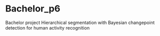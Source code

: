 # Bachelor_p6
Bachelor project
Hierarchical segmentation with Bayesian changepoint detection for human activity recognition

